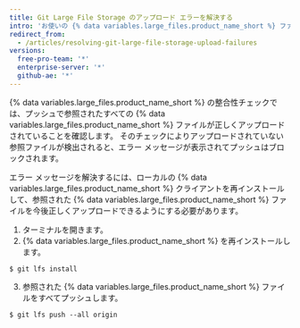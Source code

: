 ```yaml
---
title: Git Large File Storage のアップロード エラーを解決する
intro: 'お使いの {% data variables.large_files.product_name_short %} ファイルが正しくアップロードできない場合、アップロード エラーのトラブルシューティングを行うためにいくつかの手順を実行できます。'
redirect_from:
  - /articles/resolving-git-large-file-storage-upload-failures
versions:
  free-pro-team: '*'
  enterprise-server: '*'
  github-ae: '*'
---
```


{% data variables.large_files.product_name_short %} の整合性チェックでは、プッシュで参照されたすべての {% data variables.large_files.product_name_short %} ファイルが正しくアップロードされていることを確認します。 そのチェックによりアップロードされていない参照ファイルが検出されると、エラー メッセージが表示されてプッシュはブロックされます。

エラー メッセージを解決するには、ローカルの {% data variables.large_files.product_name_short %} クライアントを再インストールして、参照された {% data variables.large_files.product_name_short %} ファイルを今後正しくアップロードできるようにする必要があります。

1. ターミナルを開きます。
2. {% data variables.large_files.product_name_short %} を再インストールします。
  ```shell
  $ git lfs install
  ```
3. 参照された {% data variables.large_files.product_name_short %} ファイルをすべてプッシュします。
  ```shell
  $ git lfs push --all origin
  ```
